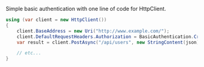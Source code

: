 Simple basic authentication with one line of code for HttpClient.

```c#
using (var client = new HttpClient())
{
    client.BaseAddress = new Uri("http://www.example.com/");
    client.DefaultRequestHeaders.Authorization = BasicAuthentication.Create("username", "password");
    var result = client.PostAsync("/api/users", new StringContent(json)).Result;

    // etc...
}
```
